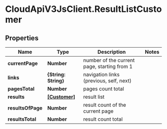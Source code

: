 # CloudApiV3JsClient.ResultListCustomer

## Properties
Name | Type | Description | Notes
------------ | ------------- | ------------- | -------------
**currentPage** | **Number** | number of the current page, starting from 1 | 
**links** | **{String: String}** | navigation links (previous, self, next) | 
**pagesTotal** | **Number** | pages count total | 
**results** | [**[Customer]**](Customer.md) | result list | 
**resultsOfPage** | **Number** | result count of the current page | 
**resultsTotal** | **Number** | result count total | 


